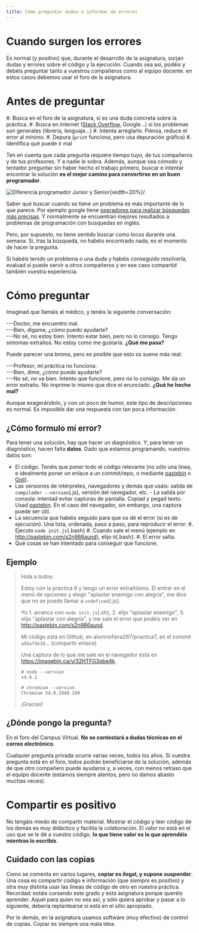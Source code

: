 ```yaml
---
title: Cómo preguntar dudas e informar de errores
---
```


# Cuando surgen los errores

Es normal (y positivo) que, durante el desarrollo de la asignatura, surjan dudas y errores sobre el código y la ejecución. Cuando sea así, podéis y debéis preguntar tanto a vuestros compañeros como al equipo docente.
en estos casos debemos usar el foro de la asignatura.

# Antes de preguntar

#. Busca en el foro de la asignatura, si es una duda concreta sobre la práctica.
#. Busca en Internet ([Stack Overflow](http://stackoverflow.com/), Google...) si los problemas son generales (librería, lenguaje...)
#. Intenta arreglarlo. Piensa, reduce el error al mínimo. 
#. Depura (`print` funciona, pero usa depuración gráfica) #. Identifica qué puede ir mal

Ten en cuenta que cada pregunta requiere tiempo tuyo, de tus compañeros y de tus profesores. Y a nadie le sobra. Además, aunque sea cómodo y tentador preguntar sin haber hecho el trabajo primero, buscar e intentar encontrar la solución **es el mejor camino para convertirse en un buen programador**.

![Diferencia programador Junior y Senior](buscar.png){width=20%}/

Saber qué buscar cuando se tiene un problema es más importante de lo que parece. Por ejemplo google tiene [operadores para realizar búsquedas más precisas](https://support.google.com/websearch/answer/2466433?hl=en). Y normalmente se encuentran mejores resultados a problemas de programación con busquedas en inglés.

Pero, por supuesto, no tiene sentido buscar como locos durante una semana. Si, tras la búsqueda, no habéis encontrado nada, es el momento de hacer la pregunta.

Si habéis tenido un problema o una duda y habéis conseguido resolverla, evaluad si puede servir a otros compañeros y en ese caso compartid también vuestra experiencia.


# Cómo preguntar

Imaginad que llamáis al médico, y tenéis la siguiente conversación:

---Doctor, me encuentro mal.\
---Bien, dígame, ¿cómo puedo ayudarle?\
---No sé, no estoy bien. Intento estar bien, pero no lo consigo. Tengo síntomas extraños. No estoy como me gustaría. **¿Qué me pasa?**

Puede parecer una broma, pero es posible que esto os suene más real:

---Profesor, mi práctica no funciona.\
---Bien, dime, ¿cómo puedo ayudarte?\
---No sé, no va bien. Intento que funcione, pero no lo consigo. Me da un error extraño. No imprime lo mismo que dice el enunciado. **¿Qué he hecho mal?**

Aunque exagerándolo, y con un poco de humor, este tipo de descripciones es normal. Es imposible dar una respuesta con tan poca información.

## ¿Cómo formulo mi error?

Para tener una solución, hay que hacer un diagnóstico. Y, para tener un diagnóstico, hacen falta **datos**. Dado que estamos programando, vuestros datos son:

- El código. Tenéis que poner todo el código relevante (no sólo una línea, e idealmente poner un enlace a un commit/repo, o mediante [pastebin](http://pastebin.com/) o [Gist](https://gist.github.com/)).
- Las versiones de intérpretes, navegadores y demás que usáis: salida de `compilador --version`{.js}, versión del navegador, etc. - La salida por consola: intentad evitar capturas de pantalla. Copiad y pegad
  texto. Usad [pastebin](http://pastebin.com/). En el caso del navegador, sin embargo, una captura puede ser útil.
- La secuencia que habéis seguido para que os dé el error (si es de ejecución). Una lista, ordenada, paso a paso, para reproducir el error:
    #. Ejecuto `node init.js`{.bash}
    #. Cuando sale el menú (ejemplo en <http://pastebin.com/s2n986aund>), elijo `0`{.bash}.
    #. El error salta.
- Qué cosas se han intentado para conseguir que funcione.

## Ejemplo

> Hola a todos:
>
> Estoy con la práctica 6 y tengo un error extrañísimo. El entrar en el menú de opciones y elegir "aplastar enemigo con alegría", me dice que no se puede llamar a `undefined`{.js}.
>
> Yo 1. arranco con `node init.js`{.sh}, 2. elijo "aplastar enemigo", 3. elijo "aplastar con alegría", y me sale el error que podéis ver en <http://pastebin.com/s2n986aund>.
>
> Mi código está en Github, en alumnofiera267/practica7, en el commit `a56afde34`... (compartir enlace)
>
> Una captura de lo que me sale en el navegador está en <https://imagebin.ca/v/32HTFG3qbe4k>.
>
> ```
> # node --version
> v4.6.1 
> ```
>
> ```
> # chromium --version 
> Chromium 54.0.2840.100
> ```
>
> ¡Gracias!


## ¿Dónde pongo la pregunta?

En el foro del Campus Virtual. **No se contestará a dudas técnicas en el correo electrónico**.

Cualquier pregunta privada ocurre varias veces, todos los años. Si vuestra pregunta está en el foro, todos podrán beneficiarse de la solución, además de que otro compañero puede ayudaros y, a veces, con menos retraso que el equipo docente (estamos siempre atentos, pero no damos abasto muchas veces).

# Compartir es positivo

No tengáis miedo de compartir material. Mostrar el código y leer código de los demás es muy didáctico y facilita la colaboración. El valor no está en el uso que se le dé a vuestro código, **lo que tiene valor es lo que aprendéis mientras lo escribís**.

## Cuidado con las copias

Como se comenta en varios lugares, **copiar es ilegal, y supone suspender**. Una cosa es compartir código e información (que *siempre* es positivo) y otra muy distinta usar las líneas de código de otro en nuestra práctica. Recordad: estáis cursando este grado y esta asignatura porque queréis aprender. Aquel para quien no sea así, y sólo quiera aprobar y pasar a lo siguiente, debería replantearse si está en el sitio apropiado.

Por lo demás, en la asignatura usamos software (muy efectivo) de control de copias. Copiar es siempre una mala idea.
